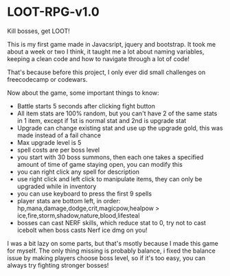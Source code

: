# LOOT-RPG-v1.0
Kill bosses, get LOOT!

This is my first game made in Javacsript, jquery and bootstrap. It took me about a week or two I think, it taught me a lot about
naming variables, keeping a clean code and how to navigate through a lot of code!

That's because before this project, I only ever did small challenges on freecodecamp or codewars. 

Now about the game, some important things to know:

- Battle starts 5 seconds after clicking fight button
- All item stats are 100% random, but you can't have 2 of the same stats in 1 item, except if 1st is normal stat and 2nd is upgrade
stat
- Upgrade can change existing stat and use up the upgrade gold, this was made instead of a fail chance
- Max upgrade level is 5
- spell costs are per boss level
- you start with 30 boss summons, then each one takes a specified amount of time of game staying open, you can modify this
- you can right click any spell for description
- use right click and left click to manipulate items, they can only be upgraded while in inventory
- you can use keyboard to press the first 9 spells
- player stats are bottom left, in order: hp,mana,damage,dodge,crit,magicpow,healpow > ice,fire,storm,shadow,nature,blood,lifesteal
- bosses can cast NERF skills, which reduce stat to 0, try not to cast icebolt when boss casts Nerf ice dmg on you!

I was a bit lazy on some parts, but that's msotly because I made this game for myself. The only thing missing is probably balance,
i fixed the balance issue by making players choose boss level, so if it's too easy, you can always try fighting stronger bosses!


